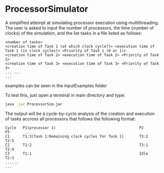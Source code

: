 # ProcessorSimulator
A simplified attempt at simulating processor execution using multithreading.
The user is asked to input the number of processors, the time (number of clocks) of the simulation, and the list tasks in a file listed as follows:

```
<number of tasks>
<creation time of Task 1 (at which clock cycle?)> <execution time of Task 1 (in clock cycles)> <Priority of Task 1 (0 or 1)>
<creation time of Task 2> <execution time of Task 2> <Priority of Task 2>
<creation time of Task 3> <execution time of Task 3> <Priority of Task 3>
... ...
...
```

examples can be seen in the inputExamples folder

To test this, just open a terminal in main directory and type:

```bash
java -jar ProcessorSim.jar
```

The output will be a cycle-by-cycle analysis of the creation and execution of tasks accross all processors that follows the following format:
```
Cycle   P1(processor 1)                                      P2           P3       ...
C1      T1:3(Task 1:Remaining clock cycles for Task 1)       T3:2         T2:5     
C2      T1:2                                                 T3:1         T2:4
C3      T1:1                                                 Idle         T2:3
......
...
```
